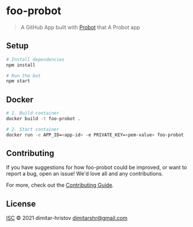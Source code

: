 # foo-probot

> A GitHub App built with [Probot](https://github.com/probot/probot) that A Probot app

## Setup

```sh
# Install dependencies
npm install

# Run the bot
npm start
```

## Docker

```sh
# 1. Build container
docker build -t foo-probot .

# 2. Start container
docker run -e APP_ID=<app-id> -e PRIVATE_KEY=<pem-value> foo-probot
```

## Contributing

If you have suggestions for how foo-probot could be improved, or want to report a bug, open an issue! We'd love all and any contributions.

For more, check out the [Contributing Guide](CONTRIBUTING.md).

## License

[ISC](LICENSE) © 2021 dimitar-hristov <dimitarshr@gmail.com>
